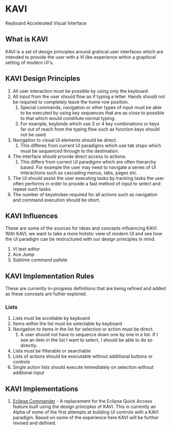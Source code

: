 # KAVI
Keyboard Accelerated Visual Interface

## What is KAVI
KAVI is a set of design principles around grahical user interfaces which are intended to provide the user with a VI like experience within a graphical setting of modern UI's.

## KAVI Design Principles
1.  All user interaction must be possible by using only the keyboard.
1.  All input from the user should flow as if typing a letter.  Hands should not be required to completely leave the home row position.
    1.  Special commands, navigation or other types of input must be able to be executed by using key sequences that are as close to possible to that which would constitute normal typing.
    1.  For example, keybinds which use 3 or 4 key combinations or keys far out of reach from the typing flow such as function keys should not be used.
1.  Navigation to visual UI elements should be direct.
    1.  This differes from current UI paradigms which use tab stops which must be sequenced through to the destination.
1.  The interface should provide direct access to actions.
    1.  This differs from current UI paradigms which are often hierarchy based.  For example the user may need to navigate a series of UI interactions such as cascading menus, tabs, pages etc.
1.  The UI should assist the user executing tasks by tracking tasks the user often performs in order to provide a fast method of input to select and repeat such tasks.
1.  The number of keystrokes required for all actions such as navigation and command execution should be short.
    
## KAVI Influences
These are some of the sources for ideas and concepts influencing KAVI.  With KAVI, we want to take a more holistic view of modern UI and see how the UI paradigm can be restructured with our design principles in mind.
1.  VI text editor
2.  Ace Jump
3.  Sublime command pallete 

## KAVI Implementation Rules
These are currently in-progress definitions that are being refined and added as these concepts are futher explored.
### Lists
1.  Lists must be scrollable by keyboard
1.  Items within the list must be selectable by keyboard
1.  Navigation to items in the list for selection or action must be direct.
    1.  A user should not have to sequence down one by one in a list.  If I see an item in the list I want to select, I should be able to do so directly.
1.  Lists must be filterable or searchable
1.  Lists of actions should be executable without additional buttons or controls
1.  Single action lists should execute immediately on selection without additonal input

## KAVI Implementations
1.  [Eclipse Commander](https://github.com/dakaraphi/eclipse-plugin-commander) - A replacement for the Eclipse Quick Access feature built using the design principles of KAVI.  This is currently an Alpha of some of the first attempts at building UI controls with a KAVI paradigm.  Based on some of the experience here KAVI will be further revised and defined.
